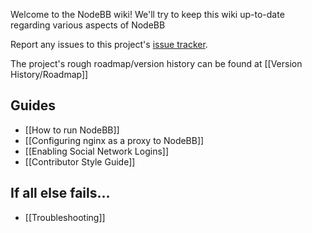 Welcome to the NodeBB wiki! We'll try to keep this wiki up-to-date regarding various aspects of NodeBB

Report any issues to this project's [issue tracker](https://github.com/designcreateplay/NodeBB/issues).

The project's rough roadmap/version history can be found at [[Version History/Roadmap]]

## Guides

* [[How to run NodeBB]]
* [[Configuring nginx as a proxy to NodeBB]]
* [[Enabling Social Network Logins]]
* [[Contributor Style Guide]]

## If all else fails...

* [[Troubleshooting]]